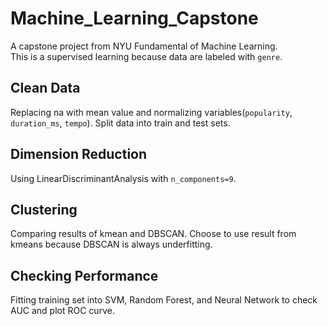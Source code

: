 # Machine_Learning_Capstone
A capstone project from NYU Fundamental of Machine Learning. \
This is a supervised learning because data are labeled with `genre`.
## Clean Data
Replacing na with mean value and normalizing variables(`popularity`, `duration_ms`, `tempo`). Split data into train and test sets.
## Dimension Reduction
Using LinearDiscriminantAnalysis with `n_components=9`.
## Clustering
Comparing results of kmean and DBSCAN. Choose to use result from kmeans because DBSCAN is always underfitting.
## Checking Performance
Fitting training set into SVM, Random Forest, and Neural Network to check AUC and plot ROC curve.
